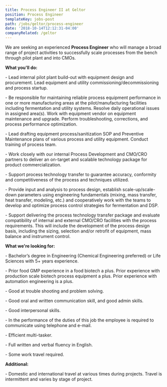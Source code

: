```yaml
---
title: Process Engineer II at Geltor
position: Process Engineer
templateKey: jobs-post
path: /jobs/geltor/process-engineer
date: '2018-10-14T12:12:31-04:00'
companyRelated: /geltor
---
```

We are seeking an experienced **Process Engineer** who will manage a broad range of project activities to successfully scale processes from the bench through pilot plant and into CMOs.

**What you'll do:**

\- Lead internal pilot plant build-out with equipment design and procurement. Lead equipment and utility commissioning/decommissioning and process startup.

\- Be responsible for maintaining reliable process equipment performance in one or more manufacturing areas at the pilot/manufacturing facilities including fermentation and utility systems. Resolve daily operational issues in assigned area(s). Work with equipment vendor on equipment maintenance and upgrade. Perform troubleshooting, corrections, and process performance optimization.

\- Lead drafting equipment process/sanitization SOP and Preventive Maintenance plans of various process and utility equipment. Conduct training of process team.

\- Work closely with our internal Process Development and CMO/CRO partners to deliver an on-target and scalable technology package for product commercialization.

\- Support process technology transfer to guarantee accuracy, conformity and competitiveness of the process and techniques utilized.

\- Provide input and analysis to process design, establish scale-up/scale-down parameters using engineering fundamentals (mixing, mass transfer, heat transfer, modeling, etc.) and cooperatively work with the teams to develop and optimize process control strategies for fermentation and DSP.

\- Support delivering the process technology transfer package and evaluate compatibility of internal and external CMO/CRO facilities with the process requirements. This will include the development of the process design basis, including the sizing, selection and/or retrofit of equipment, mass balance and instrument control.



**What we're looking for:**

\- Bachelor’s degree in Engineering (Chemical Engineering preferred) or Life Sciences with 5+ years experience.

\- Prior food GMP experience in a food biotech a plus. Prior experience with production scale biotech process equipment a plus. Prior experience with automation engineering is a plus.

\- Good at trouble shooting and problem solving.

\- Good oral and written communication skill, and good admin skills.

\- Good interpersonal skills.

\- In the performance of the duties of this job the employee is required to communicate using telephone and e-mail.

\- Efficient multi-tasker.

\- Full written and verbal fluency in English.

\- Some work travel required.



**Additional:**

\- Domestic and international travel at various times during projects. Travel is intermittent and varies by stage of project.
